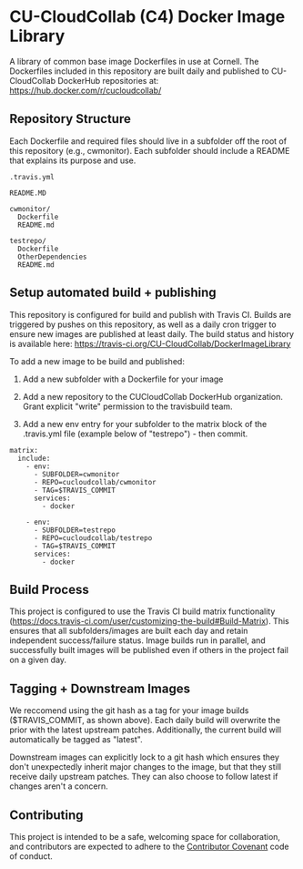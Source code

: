 # CU-CloudCollab (C4) Docker Image Library

A library of common base image Dockerfiles in use at Cornell.  The Dockerfiles included in this repository are built daily and published to CU-CloudCollab DockerHub repositories at: https://hub.docker.com/r/cucloudcollab/

## Repository Structure

Each Dockerfile and required files should live in a subfolder off the root of this repository (e.g., cwmonitor).  Each subfolder should include a README that explains its purpose and use.

```
.travis.yml

README.MD

cwmonitor/
  Dockerfile
  README.md

testrepo/
  Dockerfile
  OtherDependencies
  README.md
```

## Setup automated build + publishing

This repository is configured for build and publish with Travis CI.  Builds are triggered by pushes on this repository, as well as a daily cron trigger to ensure new images are published at least daily.  The build status and history is available here: https://travis-ci.org/CU-CloudCollab/DockerImageLibrary

To add a new image to be build and published:

1. Add a new subfolder with a Dockerfile for your image

2. Add a new repository to the CUCloudCollab DockerHub organization.  Grant explicit "write" permission to the travisbuild team.

3. Add a new env entry for your subfolder to the matrix block of the .travis.yml file (example below of "testrepo") - then commit.

```
matrix:
  include:
    - env:
      - SUBFOLDER=cwmonitor
      - REPO=cucloudcollab/cwmonitor
      - TAG=$TRAVIS_COMMIT
      services:
        - docker

    - env:
      - SUBFOLDER=testrepo
      - REPO=cucloudcollab/testrepo
      - TAG=$TRAVIS_COMMIT
      services:
        - docker
```

## Build Process

This project is configured to use the Travis CI build matrix functionality (https://docs.travis-ci.com/user/customizing-the-build#Build-Matrix).  This ensures that all subfolders/images are built each day and retain independent success/failure status.  Image builds run in parallel, and successfully built images will be published even if others in the project fail on a given day.

## Tagging + Downstream Images

We reccomend using the git hash as a tag for your image builds ($TRAVIS_COMMIT, as shown above).  Each daily build will overwrite the prior with the latest upstream patches.  Additionally, the current build will automatically be tagged as "latest".

Downstream images can explicitly lock to a git hash which ensures they don't unexpectedly inherit major changes to the image, but that they still receive daily upstream patches.  They can also choose to follow latest if changes aren't a concern.


## Contributing

This project is intended to be a safe, welcoming space for collaboration, and contributors are expected to adhere to the [Contributor Covenant](http://contributor-covenant.org) code of conduct.
